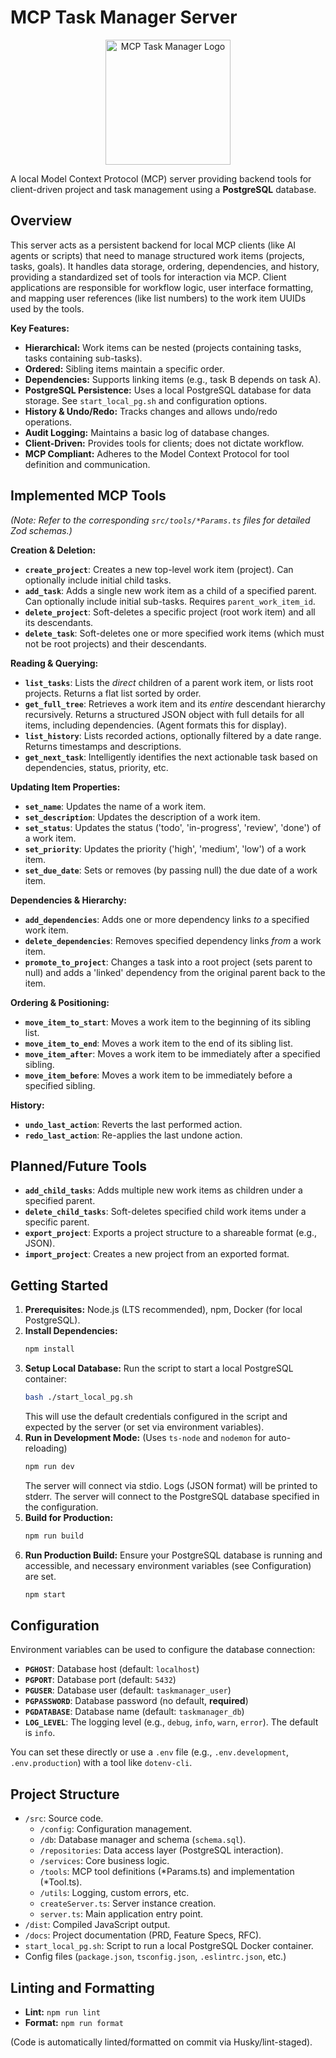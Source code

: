 ﻿# MCP Task Manager Server

<div align="center">
  <img src="public/images/mcp-task-manager-logo.svg" alt="MCP Task Manager Logo" width="200" height="200" />
</div>

A local Model Context Protocol (MCP) server providing backend tools for client-driven project and task management using a **PostgreSQL** database.

## Overview

This server acts as a persistent backend for local MCP clients (like AI agents or scripts) that need to manage structured work items (projects, tasks, goals). It handles data storage, ordering, dependencies, and history, providing a standardized set of tools for interaction via MCP. Client applications are responsible for workflow logic, user interface formatting, and mapping user references (like list numbers) to the work item UUIDs used by the tools.

**Key Features:**

* **Hierarchical:** Work items can be nested (projects containing tasks, tasks containing sub-tasks).
* **Ordered:** Sibling items maintain a specific order.
* **Dependencies:** Supports linking items (e.g., task B depends on task A).
* **PostgreSQL Persistence:** Uses a local PostgreSQL database for data storage. See `start_local_pg.sh` and configuration options.
* **History & Undo/Redo:** Tracks changes and allows undo/redo operations.
* **Audit Logging:** Maintains a basic log of database changes.
* **Client-Driven:** Provides tools for clients; does not dictate workflow.
* **MCP Compliant:** Adheres to the Model Context Protocol for tool definition and communication.

## Implemented MCP Tools

*(Note: Refer to the corresponding `src/tools/*Params.ts` files for detailed Zod schemas.)*

**Creation & Deletion:**

* **`create_project`**: Creates a new top-level work item (project). Can optionally include initial child tasks.
* **`add_task`**: Adds a single new work item as a child of a specified parent. Can optionally include initial sub-tasks. Requires `parent_work_item_id`.
* **`delete_project`**: Soft-deletes a specific project (root work item) and all its descendants.
* **`delete_task`**: Soft-deletes one or more specified work items (which must not be root projects) and their descendants.

**Reading & Querying:**

* **`list_tasks`**: Lists the *direct* children of a parent work item, or lists root projects. Returns a flat list sorted by order.
* **`get_full_tree`**: Retrieves a work item and its *entire* descendant hierarchy recursively. Returns a structured JSON object with full details for all items, including dependencies. (Agent formats this for display).
* **`list_history`**: Lists recorded actions, optionally filtered by a date range. Returns timestamps and descriptions.
* **`get_next_task`**: Intelligently identifies the next actionable task based on dependencies, status, priority, etc.

**Updating Item Properties:**

* **`set_name`**: Updates the name of a work item.
* **`set_description`**: Updates the description of a work item.
* **`set_status`**: Updates the status ('todo', 'in-progress', 'review', 'done') of a work item.
* **`set_priority`**: Updates the priority ('high', 'medium', 'low') of a work item.
* **`set_due_date`**: Sets or removes (by passing null) the due date of a work item.

**Dependencies & Hierarchy:**

* **`add_dependencies`**: Adds one or more dependency links *to* a specified work item.
* **`delete_dependencies`**: Removes specified dependency links *from* a work item.
* **`promote_to_project`**: Changes a task into a root project (sets parent to null) and adds a 'linked' dependency from the original parent back to the item.

**Ordering & Positioning:**

* **`move_item_to_start`**: Moves a work item to the beginning of its sibling list.
* **`move_item_to_end`**: Moves a work item to the end of its sibling list.
* **`move_item_after`**: Moves a work item to be immediately after a specified sibling.
* **`move_item_before`**: Moves a work item to be immediately before a specified sibling.

**History:**

* **`undo_last_action`**: Reverts the last performed action.
* **`redo_last_action`**: Re-applies the last undone action.

## Planned/Future Tools

* **`add_child_tasks`**: Adds multiple new work items as children under a specified parent.
* **`delete_child_tasks`**: Soft-deletes specified child work items under a specific parent.
* **`export_project`**: Exports a project structure to a shareable format (e.g., JSON).
* **`import_project`**: Creates a new project from an exported format.

## Getting Started

1.  **Prerequisites:** Node.js (LTS recommended), npm, Docker (for local PostgreSQL).
2.  **Install Dependencies:**
    ```bash
    npm install
    ```
3.  **Setup Local Database:** Run the script to start a local PostgreSQL container:
    ```bash
    bash ./start_local_pg.sh
    ```
    This will use the default credentials configured in the script and expected by the server (or set via environment variables).
4.  **Run in Development Mode:** (Uses `ts-node` and `nodemon` for auto-reloading)
    ```bash
    npm run dev
    ```
    The server will connect via stdio. Logs (JSON format) will be printed to stderr. The server will connect to the PostgreSQL database specified in the configuration.
5.  **Build for Production:**
    ```bash
    npm run build
    ```
6.  **Run Production Build:** Ensure your PostgreSQL database is running and accessible, and necessary environment variables (see Configuration) are set.
    ```bash
    npm start
    ```

## Configuration

Environment variables can be used to configure the database connection:

* **`PGHOST`**: Database host (default: `localhost`)
* **`PGPORT`**: Database port (default: `5432`)
* **`PGUSER`**: Database user (default: `taskmanager_user`)
* **`PGPASSWORD`**: Database password (no default, **required**)
* **`PGDATABASE`**: Database name (default: `taskmanager_db`)
* **`LOG_LEVEL`**: The logging level (e.g., `debug`, `info`, `warn`, `error`). The default is `info`.

You can set these directly or use a `.env` file (e.g., `.env.development`, `.env.production`) with a tool like `dotenv-cli`.

## Project Structure

* `/src`: Source code.
    * `/config`: Configuration management.
    * `/db`: Database manager and schema (`schema.sql`).
    * `/repositories`: Data access layer (PostgreSQL interaction).
    * `/services`: Core business logic.
    * `/tools`: MCP tool definitions (*Params.ts) and implementation (*Tool.ts).
    * `/utils`: Logging, custom errors, etc.
    * `createServer.ts`: Server instance creation.
    * `server.ts`: Main application entry point.
* `/dist`: Compiled JavaScript output.
* `/docs`: Project documentation (PRD, Feature Specs, RFC).
* `start_local_pg.sh`: Script to run a local PostgreSQL Docker container.
* Config files (`package.json`, `tsconfig.json`, `.eslintrc.json`, etc.)

## Linting and Formatting

* **Lint:** `npm run lint`
* **Format:** `npm run format`

(Code is automatically linted/formatted on commit via Husky/lint-staged).